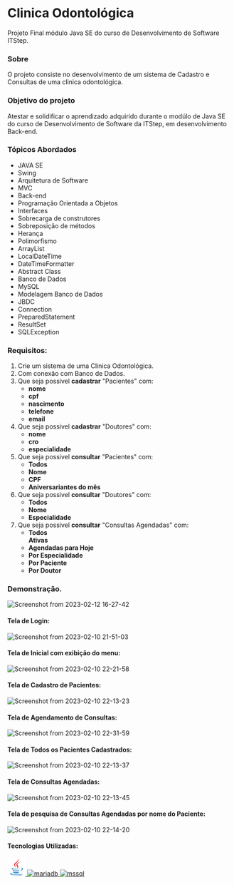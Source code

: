 # Clinica Odontológica

Projeto Final módulo Java SE do curso de Desenvolvimento de Software ITStep.

<h3>Sobre</h3>

<p>O projeto consiste no desenvolvimento de um sistema de Cadastro e Consultas de uma clinica odontológica.</p>

<h3>Objetivo do projeto</h3>

<p>Atestar e solidificar o aprendizado adquirido durante o modúlo de Java SE do curso de Desenvolvimento de Software da ITStep, em desenvolvimento Back-end.</p>

<h3>Tópicos Abordados</h3>
<ul>
<li>JAVA SE</li>
<li>Swing</li>
<li>Arquitetura de Software</li>
<li>MVC</li>
<li>Back-end</li> 
<li>Programação Orientada a Objetos</li>
<li>Interfaces</li>
<li>Sobrecarga de construtores</li>
<li>Sobreposição de métodos</li>
<li>Herança</li>    
<li>Polimorfismo</li>
<li>ArrayList</li>
<li>LocalDateTime</li>
<li>DateTimeFormatter</li>
<li>Abstract Class</li>
<li>Banco de Dados</li> 
<li>MySQL</li>
<li>Modelagem Banco de Dados</li>  
<li>JBDC</li>
<li>Connection</li>
<li>PreparedStatement</li>
<li>ResultSet</li>
<li>SQLException</li>
</ul>

<h3>Requisitos:</h3>
<ol>
  <li>Crie um sistema de uma Clinica Odontológica.</li>
  <li>Com conexão com Banco de Dados.</li>
  <li>Que seja possivel <b>cadastrar</b> "Pacientes" com:
    <ul>   
       <li> <b>nome</b> </li>
       <li> <b>cpf</b> </li>
       <li> <b>nascimento </b> </li>
       <li> <b>telefone</b> </li>
       <li> <b>email</b> </li>
     </ul> 
        <li>Que seja possivel <b>cadastrar</b> "Doutores" com:
      <ul>
        <li> <b>nome</b> </li>
       <li> <b>cro</b> </li>
       <li> <b>especialidade</b> </li>   
    </ul>  
  </li>
    <li>Que seja possivel <b>consultar</b> "Pacientes" com:
      <ul>
        <li> <b>Todos</b> </li>
        <li> <b>Nome</b> </li>
        <li> <b>CPF</b> </li>
       <li> <b>Aniversariantes do mês</b> </li>        
    </ul>  
  </li>
      <li>Que seja possivel <b>consultar</b> "Doutores" com:
      <ul>       
      <li> <b>Todos</b> </li>
      <li> <b>Nome</b> </li>
      <li> <b>Especialidade</b> </li>   
    </ul>  
  </li>
      <li>Que seja possivel <b>consultar</b> "Consultas Agendadas" com:
    <ul>
       <li> <b>Todos</b> </li
       <li> <b>Ativas</b> </li>
       <li> <b>Agendadas para Hoje</b> </li>
       <li> <b>Por Especialidade</b> </li>
       <li> <b>Por Paciente</b> </li>
       <li> <b>Por Doutor</b> </li>
    </ul>  
  </li>
</ol>


<h3>Demonstração.</h3>


![Screenshot from 2023-02-12 16-27-42](https://user-images.githubusercontent.com/78119622/218332707-f1f1726c-b7c4-4ba4-a23b-d4134329b619.png)



<h4>Tela de Login:</h4> 

![Screenshot from 2023-02-10 21-51-03](https://user-images.githubusercontent.com/78119622/218231181-f6d115dc-6f4d-4731-b898-1b715e69c91e.png)

<h4>Tela de Inicial com exibição do menu:</h4> 

![Screenshot from 2023-02-10 22-21-58](https://user-images.githubusercontent.com/78119622/218231208-bcdde4a7-d827-4a45-b656-8044d72ea358.png)

<h4>Tela de Cadastro de Pacientes:</h4> 

![Screenshot from 2023-02-10 22-13-23](https://user-images.githubusercontent.com/78119622/218231234-72ce79c3-c727-45f2-836e-498c93de7a71.png)

<h4>Tela de Agendamento de Consultas:</h4> 

![Screenshot from 2023-02-10 22-31-59](https://user-images.githubusercontent.com/78119622/218231585-a68fa603-5a48-4a49-ada4-a31027078f85.png)


<h4>Tela de Todos os Pacientes Cadastrados:</h4> 

![Screenshot from 2023-02-10 22-13-37](https://user-images.githubusercontent.com/78119622/218231290-c2cb14f7-2a0d-44a7-888e-9f56c2905803.png)

<h4>Tela de Consultas Agendadas:</h4> 

![Screenshot from 2023-02-10 22-13-45](https://user-images.githubusercontent.com/78119622/218231318-696c00e8-cd31-4125-af3a-2fc069988a23.png)

<h4>Tela de pesquisa de Consultas Agendadas por nome do Paciente:</h4> 

![Screenshot from 2023-02-10 22-14-20](https://user-images.githubusercontent.com/78119622/218231359-4bb1da4e-b804-415a-81a5-1e06588130f2.png)


<h4>Tecnologias Utilizadas:</h4>
 
<p align="left">
<a href="https://www.java.com" target="_blank" rel="noreferrer"> <img src="https://raw.githubusercontent.com/devicons/devicon/master/icons/java/java-original.svg" alt="java" width="40" height="40"/> </a> <a href="https://mariadb.org/" target="_blank" rel="noreferrer"> <img src="https://www.vectorlogo.zone/logos/mariadb/mariadb-icon.svg" alt="mariadb" width="40" height="40"/> </a> <a href="https://www.microsoft.com/en-us/sql-server" target="_blank" rel="noreferrer"> <img src="https://www.svgrepo.com/show/303229/microsoft-sql-server-logo.svg" alt="mssql" width="40" height="40"/> </a> </p> 
